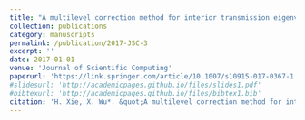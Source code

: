 ```yaml
---
title: "A multilevel correction method for interior transmission eigenvalue problem"
collection: publications
category: manuscripts
permalink: /publication/2017-JSC-3
excerpt: ''
date: 2017-01-01
venue: 'Journal of Scientific Computing'
paperurl: 'https://link.springer.com/article/10.1007/s10915-017-0367-1'
#slidesurl: 'http://academicpages.github.io/files/slides1.pdf'
#bibtexurl: 'http://academicpages.github.io/files/bibtex1.bib'
citation: 'H. Xie, X. Wu*. &quot;A multilevel correction method for interior transmission eigenvalue problem.&quot; <i>Journal of Scientific Computing</i>. 72(2), 586-604, 2017.'
---
```



